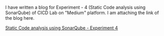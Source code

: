 I have written a blog for Experiment - 4 (Static Code analysis using SonarQube) of CICD Lab on "Medium" platform. I am attaching the link of the blog here.

[Static Code analysis using SonarQube - Experiment 4](https://markandevansh99.medium.com/tutorial-on-static-code-analysis-using-sonarqube-a4435602f2e6)
